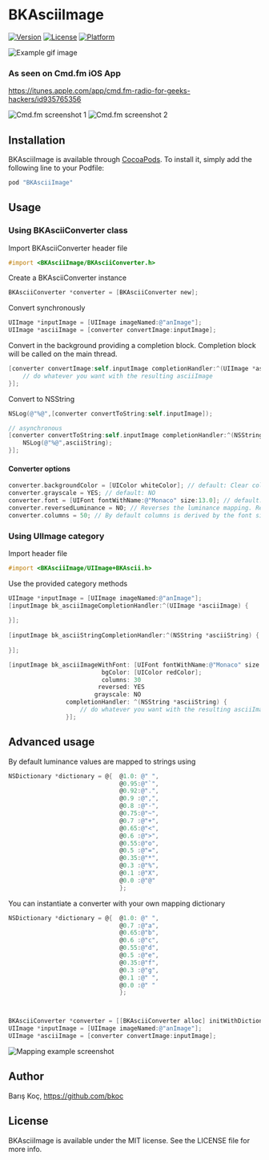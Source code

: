 # BKAsciiImage

[![Version](https://img.shields.io/cocoapods/v/BKAsciiImage.svg?style=flat)](http://cocoapods.org/pods/BKAsciiImage)
[![License](https://img.shields.io/cocoapods/l/BKAsciiImage.svg?style=flat)](http://cocoapods.org/pods/BKAsciiImage)
[![Platform](https://img.shields.io/cocoapods/p/BKAsciiImage.svg?style=flat)](http://cocoapods.org/pods/BKAsciiImage)


![Example gif image](./Screenshots/example.gif)

### As seen on Cmd.fm iOS App

https://itunes.apple.com/app/cmd.fm-radio-for-geeks-hackers/id935765356

![Cmd.fm screenshot 1](./Screenshots/cmdfm_01.jpg)
![Cmd.fm screenshot 2](./Screenshots/cmdfm_02.jpg)

## Installation

BKAsciiImage is available through [CocoaPods](http://cocoapods.org). To install it, simply add the following line to your Podfile:

```ruby
pod "BKAsciiImage"
```

## Usage

### Using BKAsciiConverter class

Import BKAsciiConverter header file

```objective-c
#import <BKAsciiImage/BKAsciiConverter.h>
```

Create a BKAsciiConverter instance

```objective-c
BKAsciiConverter *converter = [BKAsciiConverter new];
```

Convert synchronously

```objective-c
UIImage *inputImage = [UIImage imageNamed:@"anImage"];
UIImage *asciiImage = [converter convertImage:inputImage];
```

Convert in the background providing a completion block. 
Completion block will be called on the main thread.

```objective-c
[converter convertImage:self.inputImage completionHandler:^(UIImage *asciiImage) {
	// do whatever you want with the resulting asciiImage
}];
```

Convert to NSString
```objective-c
NSLog(@"%@",[converter convertToString:self.inputImage]);

// asynchronous
[converter convertToString:self.inputImage completionHandler:^(NSString *asciiString) {
    NSLog(@"%@",asciiString);
}];
```

#### Converter options

```objective-c
converter.backgroundColor = [UIColor whiteColor]; // default: Clear color. Image background is transparent
converter.grayscale = YES; // default: NO
converter.font = [UIFont fontWithName:@"Monaco" size:13.0]; // default: System font of size 10
converter.reversedLuminance = NO; // Reverses the luminance mapping. Reversing gives better results on a dark bg. default: YES
converter.columns = 50; // By default columns is derived by the font size if not set explicitly
```

### Using UIImage category

Import header file

```objective-c
#import <BKAsciiImage/UIImage+BKAscii.h>
```

Use the provided category methods

```objective-c
UIImage *inputImage = [UIImage imageNamed:@"anImage"];
[inputImage bk_asciiImageCompletionHandler:^(UIImage *asciiImage) {
        
}];
    
[inputImage bk_asciiStringCompletionHandler:^(NSString *asciiString) {
	
}];

[inputImage bk_asciiImageWithFont: [UIFont fontWithName:@"Monaco" size:13.0]
                          bgColor: [UIColor redColor];
                          columns: 30
                         reversed: YES
                        grayscale: NO
                completionHandler: ^(NSString *asciiString) {
					// do whatever you want with the resulting asciiImage
				}];
```

## Advanced usage

By default luminance values are mapped to strings using 

```objective-c
NSDictionary *dictionary = @{  @1.0: @" ",
                               @0.95:@"`",
                               @0.92:@".",
                               @0.9 :@",",
                               @0.8 :@"-",
                               @0.75:@"~",
                               @0.7 :@"+",
                               @0.65:@"<",
                               @0.6 :@">",
                               @0.55:@"o",
                               @0.5 :@"=",
                               @0.35:@"*",
                               @0.3 :@"%",
                               @0.1 :@"X",
                               @0.0 :@"@"
                               };
```

You can instantiate a converter with your own mapping dictionary

```objective-c
NSDictionary *dictionary = @{  @1.0: @" ",
                               @0.7 :@"a",
                               @0.65:@"b",
                               @0.6 :@"c",
                               @0.55:@"d",
                               @0.5 :@"e",
                               @0.35:@"f",
                               @0.3 :@"g",
                               @0.1 :@" ",
                               @0.0 :@" "
                               };



BKAsciiConverter *converter = [[BKAsciiConverter alloc] initWithDictionary:dictionary];
UIImage *inputImage = [UIImage imageNamed:@"anImage"];
UIImage *asciiImage = [converter convertImage:inputImage];
```

![Mapping example screenshot](./Screenshots/mappingExample.jpg)

## Author

Barış Koç, https://github.com/bkoc

## License

BKAsciiImage is available under the MIT license. See the LICENSE file for more info.

